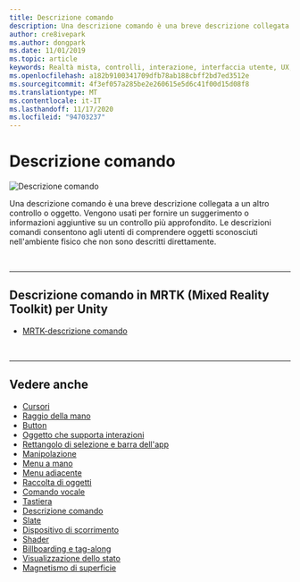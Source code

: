 ```yaml
---
title: Descrizione comando
description: Una descrizione comando è una breve descrizione collegata a un altro controllo o oggetto.
author: cre8ivepark
ms.author: dongpark
ms.date: 11/01/2019
ms.topic: article
keywords: Realtà mista, controlli, interazione, interfaccia utente, UX, auricolare realtà mista, auricolare di realtà mista di Windows, headset di realtà virtuale, HoloLens, descrizione comando, MRTK, Toolkit realtà mista
ms.openlocfilehash: a182b9100341709dfb78ab188cbff2bd7ed3512e
ms.sourcegitcommit: 4f3ef057a285be2e260615e5d6c41f00d15d08f8
ms.translationtype: MT
ms.contentlocale: it-IT
ms.lasthandoff: 11/17/2020
ms.locfileid: "94703237"
---
```

# <a name="tooltip"></a>Descrizione comando

![Descrizione comando](images/UX_Hero_Tooltip.jpg)

Una descrizione comando è una breve descrizione collegata a un altro controllo o oggetto. Vengono usati per fornire un suggerimento o informazioni aggiuntive su un controllo più approfondito. Le descrizioni comandi consentono agli utenti di comprendere oggetti sconosciuti nell'ambiente fisico che non sono descritti direttamente. 

<br>

---

## <a name="tooltip-in-mrtk-mixed-reality-toolkit-for-unity"></a>Descrizione comando in MRTK (Mixed Reality Toolkit) per Unity

* [MRTK-descrizione comando](https://microsoft.github.io/MixedRealityToolkit-Unity/Documentation/README_Tooltip.html)

<br>

---

## <a name="see-also"></a>Vedere anche

* [Cursori](cursors.md)
* [Raggio della mano](point-and-commit.md)
* [Button](button.md)
* [Oggetto che supporta interazioni](interactable-object.md)
* [Rettangolo di selezione e barra dell'app](app-bar-and-bounding-box.md)
* [Manipolazione](direct-manipulation.md)
* [Menu a mano](hand-menu.md)
* [Menu adiacente](near-menu.md)
* [Raccolta di oggetti](object-collection.md)
* [Comando vocale](voice-input.md)
* [Tastiera](keyboard.md)
* [Descrizione comando](tooltip.md)
* [Slate](slate.md)
* [Dispositivo di scorrimento](slider.md)
* [Shader](shader.md)
* [Billboarding e tag-along](billboarding-and-tag-along.md)
* [Visualizzazione dello stato](progress.md)
* [Magnetismo di superficie](surface-magnetism.md)
